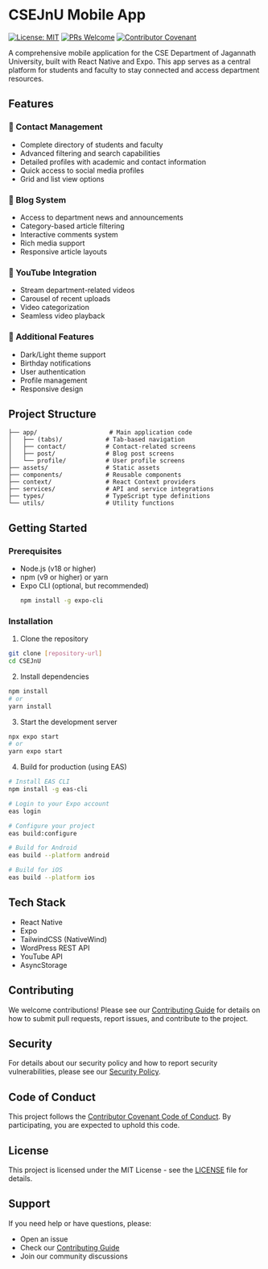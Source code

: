 # CSEJnU Mobile App

[![License: MIT](https://img.shields.io/badge/License-MIT-yellow.svg)](https://opensource.org/licenses/MIT)
[![PRs Welcome](https://img.shields.io/badge/PRs-welcome-brightgreen.svg)](CONTRIBUTING.md)
[![Contributor Covenant](https://img.shields.io/badge/Contributor%20Covenant-2.0-4baaaa.svg)](CODE_OF_CONDUCT.md)

A comprehensive mobile application for the CSE Department of Jagannath University, built with React Native and Expo. This app serves as a central platform for students and faculty to stay connected and access department resources.

## Features

### 👥 Contact Management
- Complete directory of students and faculty
- Advanced filtering and search capabilities
- Detailed profiles with academic and contact information
- Quick access to social media profiles
- Grid and list view options

### 📝 Blog System
- Access to department news and announcements
- Category-based article filtering
- Interactive comments system
- Rich media support
- Responsive article layouts

### 🎥 YouTube Integration
- Stream department-related videos
- Carousel of recent uploads
- Video categorization
- Seamless video playback

### 🎨 Additional Features
- Dark/Light theme support
- Birthday notifications
- User authentication
- Profile management
- Responsive design

## Project Structure

```
├── app/                    # Main application code
│   ├── (tabs)/            # Tab-based navigation
│   ├── contact/           # Contact-related screens
│   ├── post/              # Blog post screens
│   └── profile/           # User profile screens
├── assets/                # Static assets
├── components/            # Reusable components
├── context/               # React Context providers
├── services/              # API and service integrations
├── types/                 # TypeScript type definitions
└── utils/                 # Utility functions
```

## Getting Started

### Prerequisites
- Node.js (v18 or higher)
- npm (v9 or higher) or yarn
- Expo CLI (optional, but recommended)
  ```bash
  npm install -g expo-cli
  ```

### Installation

1. Clone the repository
```bash
git clone [repository-url]
cd CSEJnU
```

2. Install dependencies
```bash
npm install
# or
yarn install
```

3. Start the development server
```bash
npx expo start
# or
yarn expo start
```

4. Build for production (using EAS)
```bash
# Install EAS CLI
npm install -g eas-cli

# Login to your Expo account
eas login

# Configure your project
eas build:configure

# Build for Android
eas build --platform android

# Build for iOS
eas build --platform ios
```

## Tech Stack

- React Native
- Expo
- TailwindCSS (NativeWind)
- WordPress REST API
- YouTube API
- AsyncStorage

## Contributing

We welcome contributions! Please see our [Contributing Guide](CONTRIBUTING.md) for details on how to submit pull requests, report issues, and contribute to the project.

## Security

For details about our security policy and how to report security vulnerabilities, please see our [Security Policy](SECURITY.md).

## Code of Conduct

This project follows the [Contributor Covenant Code of Conduct](CODE_OF_CONDUCT.md). By participating, you are expected to uphold this code.

## License

This project is licensed under the MIT License - see the [LICENSE](LICENSE) file for details.

## Support

If you need help or have questions, please:
- Open an issue
- Check our [Contributing Guide](CONTRIBUTING.md)
- Join our community discussions
